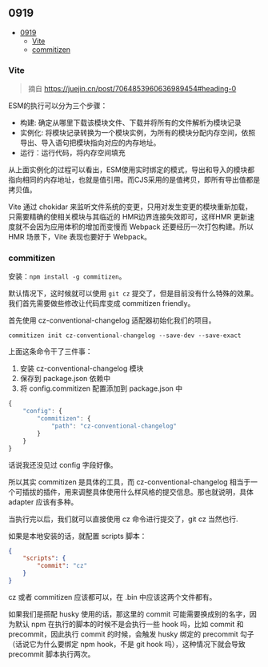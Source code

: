## 0919   

<!-- TOC -->

- [0919](#0919)
  - [Vite](#vite)
  - [commitizen](#commitizen)

<!-- /TOC -->

### Vite  

> 摘自 https://juejin.cn/post/7064853960636989454#heading-0


ESM的执行可以分为三个步骤：   

- 构建: 确定从哪里下载该模块文件、下载并将所有的文件解析为模块记录
- 实例化: 将模块记录转换为一个模块实例，为所有的模块分配内存空间，依照导出、导入语句把模块指向对应的内存地址。
- 运行：运行代码，将内存空间填充

从上面实例化的过程可以看出，ESM使用实时绑定的模式，导出和导入的模块都指向相同的内存地址，也就是值引用。而CJS采用的是值拷贝，即所有导出值都是拷贝值。

Vite 通过 chokidar 来监听文件系统的变更，只用对发生变更的模块重新加载， 只需要精确的使相关模块与其临近的 HMR边界连接失效即可，这样HMR 更新速度就不会因为应用体积的增加而变慢而 Webpack 还要经历一次打包构建。所以 HMR 场景下，Vite 表现也要好于 Webpack。

### commitizen

安装：`npm install -g commitizen`。    

默认情况下，这时候就可以使用 `git cz` 提交了，但是目前没有什么特殊的效果。我们首先需要做些修改让代码库变成 commitizen friendly。      

首先使用 cz-conventional-changelog 适配器初始化我们的项目。   

```
commitizen init cz-conventional-changelog --save-dev --save-exact
```     

上面这条命令干了三件事：    

1. 安装 cz-conventional-changelog 模块
2. 保存到 package.json 依赖中
3. 将 config.commitizen 配置添加到 package.json 中   

```js
{
    "config": {
        "commitizen": {
            "path": "cz-conventional-changelog"
        }
    }
}
```    

话说我还没见过 config 字段好像。    

所以其实 commitizen 是具体的工具，而 cz-conventional-changelog 相当于一个可插拔的插件，用来调整具体使用什么样风格的提交信息。那也就说明，具体 adapter 应该有多种。   

当执行完以后，我们就可以直接使用 cz 命令进行提交了，git cz 当然也行.   

如果是本地安装的话，就配置 scripts 脚本：    

```json
{
    "scripts": {
        "commit": "cz"
    }
}
```    

cz 或者 commitizen 应该都可以，在 .bin 中应该这两个文件都有。    

如果我们是搭配 husky 使用的话，那这里的 commit 可能需要换成别的名字，因为默认 npm 在执行的脚本的时候不是会执行一些 hook 吗，比如 commit 和 precommit，因此执行 commit 的时候，会触发 husky 绑定的 precommit 勾子（话说它为什么要绑定 npm hook，不是 git hook 吗），这种情况下就会导致 precommit 脚本执行两次。    

